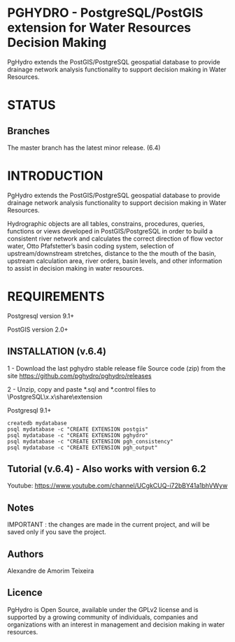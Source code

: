 # PGHYDRO - PostgreSQL/PostGIS extension for Water Resources Decision Making
PgHydro extends the PostGIS/PostgreSQL geospatial database to provide drainage network analysis functionality to support decision making in Water Resources.

# STATUS

## Branches

The master branch has the latest minor release. (6.4)

# INTRODUCTION

PgHydro extends the PostGIS/PostgreSQL geospatial database to provide drainage network analysis functionality to support decision making in Water Resources.

Hydrographic objects are all  tables, constrains, procedures, queries, functions or views developed in PostGIS/PostgreSQL in order to build a consistent river network and calculates the correct direction of flow vector water, Otto Pfafstetter’s basin coding system, selection of  upstream/downstream stretches, distance to the the mouth of the basin, upstream calculation area, river orders, basin levels, and other information to assist in decision making in water resources.

# REQUIREMENTS

Postgresql version 9.1+

PostGIS version 2.0+

## INSTALLATION (v.6.4)

1 - Download the last pghydro stable release file Source code (zip) from the site https://github.com/pghydro/pghydro/releases

2 - Unzip, copy and paste *.sql and *.control files to \PostgreSQL\x.x\share\extension

Postgresql 9.1+

	createdb mydatabase
	psql mydatabase -c "CREATE EXTENSION postgis"
	psql mydatabase -c "CREATE EXTENSION pghydro"
	psql mydatabase -c "CREATE EXTENSION pgh_consistency"
	psql mydatabase -c "CREATE EXTENSION pgh_output"

## Tutorial (v.6.4) - Also works with version 6.2

Youtube: https://www.youtube.com/channel/UCgkCUQ-i72bBY41a1bhVWyw

## Notes

IMPORTANT : the changes are made in the current project, and will be saved only if you save the project.

## Authors

Alexandre de Amorim Teixeira

## Licence

PgHydro is Open Source, available under the GPLv2 license and is supported by a growing community of individuals, companies and organizations with an interest in management and decision making in water resources.
